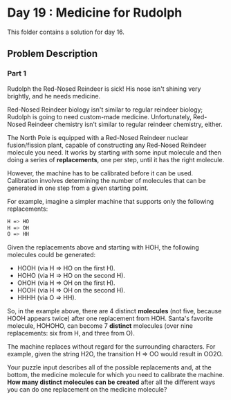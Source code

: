 # Day 19 : Medicine for Rudolph

This folder contains a solution for day 16.

## Problem Description

### Part 1

Rudolph the Red-Nosed Reindeer is sick! His nose isn't shining very brightly, and he needs medicine.

Red-Nosed Reindeer biology isn't similar to regular reindeer biology; Rudolph is going to need custom-made medicine. Unfortunately, Red-Nosed Reindeer chemistry isn't similar to regular reindeer chemistry, either.

The North Pole is equipped with a Red-Nosed Reindeer nuclear fusion/fission plant, capable of constructing any Red-Nosed Reindeer molecule you need. It works by starting with some input molecule and then doing a series of **replacements**, one per step, until it has the right molecule.

However, the machine has to be calibrated before it can be used. Calibration involves determining the number of molecules that can be generated in one step from a given starting point.

For example, imagine a simpler machine that supports only the following replacements:

```bash
H => HO
H => OH
O => HH
```

Given the replacements above and starting with HOH, the following molecules could be generated:

  * HOOH (via H => HO on the first H).
  * HOHO (via H => HO on the second H).
  * OHOH (via H => OH on the first H).
  * HOOH (via H => OH on the second H).
  * HHHH (via O => HH).

So, in the example above, there are 4 distinct **molecules** (not five, because HOOH appears twice) after one replacement from HOH. Santa's favorite molecule, HOHOHO, can become 7 **distinct** molecules (over nine replacements: six from H, and three from O).

The machine replaces without regard for the surrounding characters. For example, given the string H2O, the transition H => OO would result in OO2O.

Your puzzle input describes all of the possible replacements and, at the bottom, the medicine molecule for which you need to calibrate the machine. **How many distinct molecules can be created** after all the different ways you can do one replacement on the medicine molecule?
